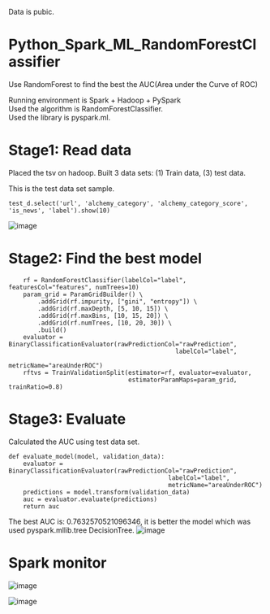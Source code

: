 Data is pubic.
# Python_Spark_ML_RandomForestClassifier
Use RandomForest to find the best the AUC(Area under the Curve of ROC)


Running environment is Spark + Hadoop + PySpark    
Used the algorithm is RandomForestClassifier.     
Used the library is pyspark.ml.    

# Stage1:  Read data
Placed the tsv on hadoop. Built 3 data sets: (1) Train data, (3) test data.

This is the test data set sample.
~~~
test_d.select('url', 'alchemy_category', 'alchemy_category_score', 'is_news', 'label').show(10)
~~~
![image](https://user-images.githubusercontent.com/75282285/195733643-a130cee3-e69d-48c5-8770-01c456bf9b4b.png)



# Stage2: Find the best model
~~~
    rf = RandomForestClassifier(labelCol="label", featuresCol="features", numTrees=10)
    param_grid = ParamGridBuilder() \
        .addGrid(rf.impurity, ["gini", "entropy"]) \
        .addGrid(rf.maxDepth, [5, 10, 15]) \
        .addGrid(rf.maxBins, [10, 15, 20]) \
        .addGrid(rf.numTrees, [10, 20, 30]) \
        .build()
    evaluator = BinaryClassificationEvaluator(rawPredictionCol="rawPrediction",
                                              labelCol="label",
                                              metricName="areaUnderROC")
    rftvs = TrainValidationSplit(estimator=rf, evaluator=evaluator,
                                 estimatorParamMaps=param_grid, trainRatio=0.8)
~~~

# Stage3: Evaluate
Calculated the AUC using test data set. 
~~~
def evaluate_model(model, validation_data):
    evaluator = BinaryClassificationEvaluator(rawPredictionCol="rawPrediction",
                                            labelCol="label",
                                            metricName="areaUnderROC")
    predictions = model.transform(validation_data)
    auc = evaluator.evaluate(predictions)
    return auc
~~~
The best AUC is: 0.7632570521096346, it is better the model which was used pyspark.mllib.tree DecisionTree.
![image](https://user-images.githubusercontent.com/75282285/195732833-3313f096-033d-481b-8d3b-bb638facbb2a.png)


# Spark monitor

![image](https://user-images.githubusercontent.com/75282285/195733514-e300fbb5-b9d8-4322-8aac-a3e83395fa8c.png)

![image](https://user-images.githubusercontent.com/75282285/195733275-dccde786-d75b-4cac-b654-38e4c99313a7.png)



